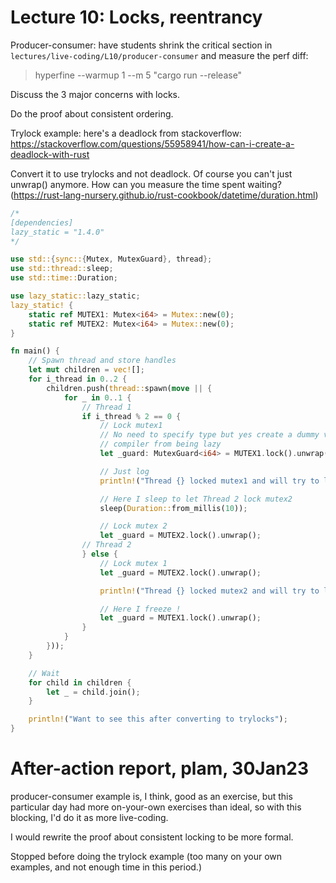 # Lecture 10: Locks, reentrancy

Producer-consumer: have students shrink the critical section in `lectures/live-coding/L10/producer-consumer` and measure the perf diff:

> hyperfine --warmup 1 --m 5 "cargo run --release"

Discuss the 3 major concerns with locks.

Do the proof about consistent ordering.

Trylock example: here's a deadlock from stackoverflow: https://stackoverflow.com/questions/55958941/how-can-i-create-a-deadlock-with-rust

Convert it to use trylocks and not deadlock. Of course you can't just unwrap() anymore. How can you measure the time spent waiting? (https://rust-lang-nursery.github.io/rust-cookbook/datetime/duration.html)

```rust
/*
[dependencies]
lazy_static = "1.4.0"
*/

use std::{sync::{Mutex, MutexGuard}, thread};
use std::thread::sleep;
use std::time::Duration;

use lazy_static::lazy_static;
lazy_static! {
    static ref MUTEX1: Mutex<i64> = Mutex::new(0);
    static ref MUTEX2: Mutex<i64> = Mutex::new(0);
}

fn main() {
    // Spawn thread and store handles
    let mut children = vec![];
    for i_thread in 0..2 {
        children.push(thread::spawn(move || {
            for _ in 0..1 {
                // Thread 1
                if i_thread % 2 == 0 {
                    // Lock mutex1
                    // No need to specify type but yes create a dummy variable to prevent rust
                    // compiler from being lazy
                    let _guard: MutexGuard<i64> = MUTEX1.lock().unwrap();

                    // Just log
                    println!("Thread {} locked mutex1 and will try to lock the mutex2, after a nap !", i_thread);

                    // Here I sleep to let Thread 2 lock mutex2
                    sleep(Duration::from_millis(10));

                    // Lock mutex 2
                    let _guard = MUTEX2.lock().unwrap();
                // Thread 2
                } else {
                    // Lock mutex 1
                    let _guard = MUTEX2.lock().unwrap();

                    println!("Thread {} locked mutex2 and will try to lock the mutex1", i_thread);

                    // Here I freeze !
                    let _guard = MUTEX1.lock().unwrap();
                }
            }
        }));
    }

    // Wait
    for child in children {
        let _ = child.join();
    }

    println!("Want to see this after converting to trylocks");
}
```

# After-action report, plam, 30Jan23

producer-consumer example is, I think, good as an exercise, but this particular day had more on-your-own exercises than ideal, so with this blocking, I'd do it as more live-coding.

I would rewrite the proof about consistent locking to be more formal.

Stopped before doing the trylock example (too many on your own examples, and not enough time in this period.)
